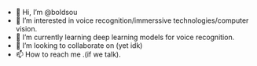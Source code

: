 - 👋 Hi, I’m @boldsou
- 👀 I’m interested in voice recognition/immerssive technologies/computer vision.
- 🌱 I’m currently learning deep learning models for voice recognition.
- 💞️ I’m looking to collaborate on (yet idk)
- 📫 How to reach me .(if we talk).

<!---
boldsou/boldsou is a ✨ special ✨ repository because its `README.md` (this file) appears on your GitHub profile.
You can click the Preview link to take a look at your changes.
--->
